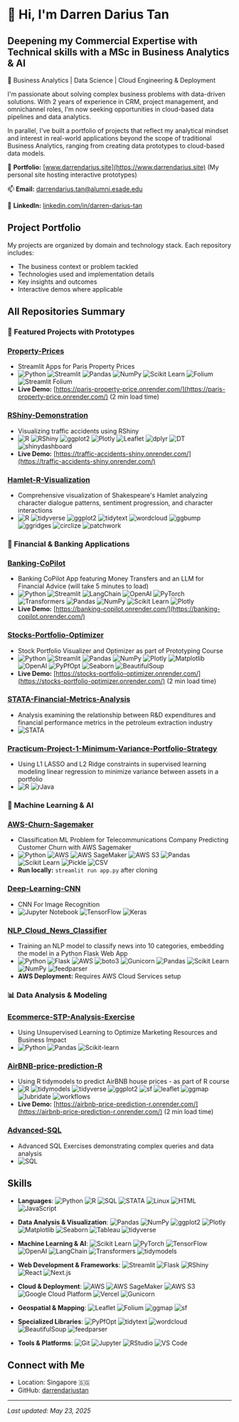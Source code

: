 # 👋 Hi, I'm Darren Darius Tan

## Deepening my Commercial Expertise with Technical skills with a MSc in Business Analytics & AI
📍 Business Analytics | Data Science | Cloud Engineering & Deployment

I'm passionate about solving complex business problems with data-driven solutions. With 2 years of experience in CRM, project management, and omnichannel roles, I'm now seeking opportunities in cloud-based data pipelines and data analytics.

In parallel, I've built a portfolio of projects that reflect my analytical mindset and interest in real-world applications beyond the scope of traditional Business Analytics, ranging from creating data prototypes to cloud-based data models.

💼 **Portfolio:** [www.darrendarius.site](https://www.darrendarius.site) (My personal site hosting interactive prototypes)

📫 **Email:** [darrendarius.tan@alumni.esade.edu](mailto:darrendarius.tan@alumni.esade.edu)

🔗 **LinkedIn:** [linkedin.com/in/darren-darius-tan](https://www.linkedin.com/in/darren-darius-tan)

## Project Portfolio

My projects are organized by domain and technology stack. Each repository includes:

- The business context or problem tackled
- Technologies used and implementation details
- Key insights and outcomes
- Interactive demos where applicable

## All Repositories Summary

### 🌟 Featured Projects with Prototypes

### [Property-Prices](https://github.com/darrendariustan/Property-Prices)
- Streamlit Apps for Paris Property Prices
- ![Python](https://img.shields.io/badge/-Python-3776AB?style=flat-square&logo=python&logoColor=white) ![Streamlit](https://img.shields.io/badge/-Streamlit-FF4B4B?style=flat-square&logo=streamlit&logoColor=white) ![Pandas](https://img.shields.io/badge/-Pandas-150458?style=flat-square&logo=pandas&logoColor=white) ![NumPy](https://img.shields.io/badge/-NumPy-013243?style=flat-square&logo=numpy&logoColor=white) ![Scikit Learn](https://img.shields.io/badge/-Scikit%20Learn-F7931E?style=flat-square&logo=scikit-learn&logoColor=white) ![Folium](https://img.shields.io/badge/-Folium-77B829?style=flat-square&logo=folium&logoColor=white) ![Streamlit Folium](https://img.shields.io/badge/-Streamlit%20Folium-FF4B4B?style=flat-square&logo=streamlit&logoColor=white)
- **Live Demo:** [https://paris-property-price.onrender.com/](https://paris-property-price.onrender.com/) (2 min load time)

### [RShiny-Demonstration](https://github.com/darrendariustan/RShiny-Demonstration)
- Visualizing traffic accidents using RShiny
- ![R](https://img.shields.io/badge/-R-276DC3?style=flat-square&logo=r&logoColor=white) ![RShiny](https://img.shields.io/badge/-RShiny-75AADB?style=flat-square&logo=r&logoColor=white) ![ggplot2](https://img.shields.io/badge/-ggplot2-75AADB?style=flat-square&logo=r&logoColor=white) ![Plotly](https://img.shields.io/badge/-Plotly-3F4F75?style=flat-square&logo=plotly&logoColor=white) ![Leaflet](https://img.shields.io/badge/-Leaflet-199900?style=flat-square&logo=leaflet&logoColor=white) ![dplyr](https://img.shields.io/badge/-dplyr-75AADB?style=flat-square&logo=r&logoColor=white) ![DT](https://img.shields.io/badge/-DT-276DC3?style=flat-square&logo=r&logoColor=white) ![shinydashboard](https://img.shields.io/badge/-shinydashboard-4682B4?style=flat-square&logo=r&logoColor=white)
- **Live Demo:** [https://traffic-accidents-shiny.onrender.com/](https://traffic-accidents-shiny.onrender.com/)

### [Hamlet-R-Visualization](https://github.com/darrendariustan/Hamlet-R-Visualization)
- Comprehensive visualization of Shakespeare's Hamlet analyzing character dialogue patterns, sentiment progression, and character interactions
- ![R](https://img.shields.io/badge/-R-276DC3?style=flat-square&logo=r&logoColor=white) ![tidyverse](https://img.shields.io/badge/-tidyverse-75AADB?style=flat-square&logo=r&logoColor=white) ![ggplot2](https://img.shields.io/badge/-ggplot2-75AADB?style=flat-square&logo=r&logoColor=white) ![tidytext](https://img.shields.io/badge/-tidytext-276DC3?style=flat-square&logo=r&logoColor=white) ![wordcloud](https://img.shields.io/badge/-wordcloud-4682B4?style=flat-square&logo=r&logoColor=white) ![ggbump](https://img.shields.io/badge/-ggbump-75AADB?style=flat-square&logo=r&logoColor=white) ![ggridges](https://img.shields.io/badge/-ggridges-75AADB?style=flat-square&logo=r&logoColor=white) ![circlize](https://img.shields.io/badge/-circlize-276DC3?style=flat-square&logo=r&logoColor=white) ![patchwork](https://img.shields.io/badge/-patchwork-4682B4?style=flat-square&logo=r&logoColor=white)


### 💼 Financial & Banking Applications

### [Banking-CoPilot](https://github.com/darrendariustan/Banking-CoPilot)
- Banking CoPilot App featuring Money Transfers and an LLM for Financial Advice (will take 5 minutes to load)
- ![Python](https://img.shields.io/badge/-Python-3776AB?style=flat-square&logo=python&logoColor=white) ![Streamlit](https://img.shields.io/badge/-Streamlit-FF4B4B?style=flat-square&logo=streamlit&logoColor=white) ![LangChain](https://img.shields.io/badge/-LangChain-61DAFB?style=flat-square&logo=chainlink&logoColor=white) ![OpenAI](https://img.shields.io/badge/-OpenAI-412991?style=flat-square&logo=openai&logoColor=white) ![PyTorch](https://img.shields.io/badge/-PyTorch-EE4C2C?style=flat-square&logo=pytorch&logoColor=white) ![Transformers](https://img.shields.io/badge/-🤗%20Transformers-FFD21E?style=flat-square&logo=huggingface&logoColor=black) ![Pandas](https://img.shields.io/badge/-Pandas-150458?style=flat-square&logo=pandas&logoColor=white) ![NumPy](https://img.shields.io/badge/-NumPy-013243?style=flat-square&logo=numpy&logoColor=white) ![Scikit Learn](https://img.shields.io/badge/-Scikit%20Learn-F7931E?style=flat-square&logo=scikit-learn&logoColor=white) ![Plotly](https://img.shields.io/badge/-Plotly-3F4F75?style=flat-square&logo=plotly&logoColor=white)
- **Live Demo:** [https://banking-copilot.onrender.com/](https://banking-copilot.onrender.com/)

### [Stocks-Portfolio-Optimizer](https://github.com/darrendariustan/Stocks-Portfolio-Optimizer)
- Stock Portfolio Visualizer and Optimizer as part of Prototyping Course
- ![Python](https://img.shields.io/badge/-Python-3776AB?style=flat-square&logo=python&logoColor=white) ![Streamlit](https://img.shields.io/badge/-Streamlit-FF4B4B?style=flat-square&logo=streamlit&logoColor=white) ![Pandas](https://img.shields.io/badge/-Pandas-150458?style=flat-square&logo=pandas&logoColor=white) ![NumPy](https://img.shields.io/badge/-NumPy-013243?style=flat-square&logo=numpy&logoColor=white) ![Plotly](https://img.shields.io/badge/-Plotly-3F4F75?style=flat-square&logo=plotly&logoColor=white) ![Matplotlib](https://img.shields.io/badge/-Matplotlib-11557c?style=flat-square&logo=python&logoColor=white) ![OpenAI](https://img.shields.io/badge/-OpenAI-412991?style=flat-square&logo=openai&logoColor=white) ![PyPfOpt](https://img.shields.io/badge/-PyPfOpt-FF6B35?style=flat-square&logo=python&logoColor=white) ![Seaborn](https://img.shields.io/badge/-Seaborn-3776AB?style=flat-square&logo=python&logoColor=white) ![BeautifulSoup](https://img.shields.io/badge/-BeautifulSoup-59666C?style=flat-square&logo=python&logoColor=white)
- **Live Demo:** [https://stocks-portfolio-optimizer.onrender.com/](https://stocks-portfolio-optimizer.onrender.com/) (2 min load time)


### [STATA-Financial-Metrics-Analysis](https://github.com/darrendariustan/STATA-Financial-Metrics-Analysis)
- Analysis examining the relationship between R&D expenditures and financial performance metrics in the petroleum extraction industry
- ![STATA](https://img.shields.io/badge/-STATA-3776AB?style=flat-square&logoColor=white)


### [Practicum-Project-1-Minimum-Variance-Portfolio-Strategy](https://github.com/darrendariustan/Practicum-Project-1-Minimum-Variance-Portfolio-Strategy)
- Using L1 LASSO and L2 Ridge constraints in supervised learning modeling linear regression to minimize variance between assets in a portfolio
- ![R](https://img.shields.io/badge/-R-276DC3?style=flat-square&logo=r&logoColor=white) ![rJava](https://img.shields.io/badge/-rJava-007396?style=flat-square&logo=java&logoColor=white)

### 🧠 Machine Learning & AI

### [AWS-Churn-Sagemaker](https://github.com/darrendariustan/AWS-Churn-Sagemaker)
- Classification ML Problem for Telecommunications Company Predicting Customer Churn with AWS Sagemaker
- ![Python](https://img.shields.io/badge/-Python-3776AB?style=flat-square&logo=python&logoColor=white) ![AWS](https://img.shields.io/badge/-AWS-232F3E?style=flat-square&logo=amazon-aws&logoColor=white) ![AWS SageMaker](https://img.shields.io/badge/-AWS%20SageMaker-FF9900?style=flat-square&logo=amazon-aws&logoColor=white) ![AWS S3](https://img.shields.io/badge/-AWS%20S3-569A31?style=flat-square&logo=amazon-s3&logoColor=white) ![Pandas](https://img.shields.io/badge/-Pandas-150458?style=flat-square&logo=pandas&logoColor=white) ![Scikit Learn](https://img.shields.io/badge/-Scikit%20Learn-F7931E?style=flat-square&logo=scikit-learn&logoColor=white) ![Pickle](https://img.shields.io/badge/-Pickle-3776AB?style=flat-square&logo=python&logoColor=white) ![CSV](https://img.shields.io/badge/-CSV-217346?style=flat-square&logo=microsoft-excel&logoColor=white)
- **Run locally:** `streamlit run app.py` after cloning

### [Deep-Learning-CNN](https://github.com/darrendariustan/Deep-Learning-CNN)
- CNN For Image Recognition
- ![Jupyter Notebook](https://img.shields.io/badge/-Jupyter-F37626?style=flat-square&logo=jupyter&logoColor=white) ![TensorFlow](https://img.shields.io/badge/-TensorFlow-FF6F00?style=flat-square&logo=tensorflow&logoColor=white) ![Keras](https://img.shields.io/badge/-Keras-D00000?style=flat-square&logo=keras&logoColor=white)

### [NLP_Cloud_News_Classifier](https://github.com/darrendariustan/NLP_Cloud_News_Classifier)
- Training an NLP model to classify news into 10 categories, embedding the model in a Python Flask Web App
- ![Python](https://img.shields.io/badge/-Python-3776AB?style=flat-square&logo=python&logoColor=white) ![Flask](https://img.shields.io/badge/-Flask-000000?style=flat-square&logo=flask&logoColor=white) ![AWS](https://img.shields.io/badge/-AWS-232F3E?style=flat-square&logo=amazon-aws&logoColor=white) ![boto3](https://img.shields.io/badge/-boto3-FF9900?style=flat-square&logo=amazon-aws&logoColor=white) ![Gunicorn](https://img.shields.io/badge/-Gunicorn-499848?style=flat-square&logo=gunicorn&logoColor=white) ![Pandas](https://img.shields.io/badge/-Pandas-150458?style=flat-square&logo=pandas&logoColor=white) ![Scikit Learn](https://img.shields.io/badge/-Scikit%20Learn-F7931E?style=flat-square&logo=scikit-learn&logoColor=white) ![NumPy](https://img.shields.io/badge/-NumPy-013243?style=flat-square&logo=numpy&logoColor=white) ![feedparser](https://img.shields.io/badge/-feedparser-FF6600?style=flat-square&logo=rss&logoColor=white)
- **AWS Deployment:** Requires AWS Cloud Services setup


### 📊 Data Analysis & Modeling

### [Ecommerce-STP-Analysis-Exercise](https://github.com/darrendariustan/Ecommerce-STP-Analysis-Exercise)
- Using Unsupervised Learning to Optimize Marketing Resources and Business Impact
- ![Python](https://img.shields.io/badge/-Python-3776AB?style=flat-square&logo=python&logoColor=white) ![Pandas](https://img.shields.io/badge/-Pandas-150458?style=flat-square&logo=pandas&logoColor=white) ![Scikit-learn](https://img.shields.io/badge/-ScikitLearn-F7931E?style=flat-square&logo=scikit-learn&logoColor=white)

### [AirBNB-price-prediction-R](https://github.com/darrendariustan/AirBNB-price-prediction-R)
- Using R tidymodels to predict AirBNB house prices - as part of R course
- ![R](https://img.shields.io/badge/-R-276DC3?style=flat-square&logo=r&logoColor=white) ![tidymodels](https://img.shields.io/badge/-tidymodels-75AADB?style=flat-square&logo=r&logoColor=white) ![tidyverse](https://img.shields.io/badge/-tidyverse-75AADB?style=flat-square&logo=r&logoColor=white) ![ggplot2](https://img.shields.io/badge/-ggplot2-75AADB?style=flat-square&logo=r&logoColor=white) ![sf](https://img.shields.io/badge/-sf-276DC3?style=flat-square&logo=r&logoColor=white) ![leaflet](https://img.shields.io/badge/-leaflet-199900?style=flat-square&logo=leaflet&logoColor=white) ![ggmap](https://img.shields.io/badge/-ggmap-4682B4?style=flat-square&logo=r&logoColor=white) ![lubridate](https://img.shields.io/badge/-lubridate-276DC3?style=flat-square&logo=r&logoColor=white) ![workflows](https://img.shields.io/badge/-workflows-75AADB?style=flat-square&logo=r&logoColor=white)
- **Live Demo:** [https://airbnb-price-prediction-r.onrender.com/](https://airbnb-price-prediction-r.onrender.com/) (2 min load time)


### [Advanced-SQL](https://github.com/darrendariustan/Advanced-SQL)
- Advanced SQL Exercises demonstrating complex queries and data analysis
- ![SQL](https://img.shields.io/badge/-SQL-4479A1?style=flat-square&logo=postgresql&logoColor=white)

## Skills

- **Languages**: ![Python](https://img.shields.io/badge/-Python-3776AB?style=flat-square&logo=python&logoColor=white) ![R](https://img.shields.io/badge/-R-276DC3?style=flat-square&logo=r&logoColor=white) ![SQL](https://img.shields.io/badge/-SQL-4479A1?style=flat-square&logo=postgresql&logoColor=white) ![STATA](https://img.shields.io/badge/-STATA-3776AB?style=flat-square&logoColor=white) ![Linux](https://img.shields.io/badge/-Linux-FCC624?style=flat-square&logo=linux&logoColor=black) ![HTML](https://img.shields.io/badge/-HTML-E34F26?style=flat-square&logo=html5&logoColor=white) ![JavaScript](https://img.shields.io/badge/-JavaScript-F7DF1E?style=flat-square&logo=javascript&logoColor=black)

- **Data Analysis & Visualization**: ![Pandas](https://img.shields.io/badge/-Pandas-150458?style=flat-square&logo=pandas&logoColor=white) ![NumPy](https://img.shields.io/badge/-NumPy-013243?style=flat-square&logo=numpy&logoColor=white) ![ggplot2](https://img.shields.io/badge/-ggplot2-75AADB?style=flat-square&logo=r&logoColor=white) ![Plotly](https://img.shields.io/badge/-Plotly-3F4F75?style=flat-square&logo=plotly&logoColor=white) ![Matplotlib](https://img.shields.io/badge/-Matplotlib-11557c?style=flat-square&logo=python&logoColor=white) ![Seaborn](https://img.shields.io/badge/-Seaborn-3776AB?style=flat-square&logo=python&logoColor=white) ![Tableau](https://img.shields.io/badge/-Tableau-E97627?style=flat-square&logo=tableau&logoColor=white) ![tidyverse](https://img.shields.io/badge/-tidyverse-75AADB?style=flat-square&logo=r&logoColor=white)

- **Machine Learning & AI**: ![Scikit Learn](https://img.shields.io/badge/-Scikit%20Learn-F7931E?style=flat-square&logo=scikit-learn&logoColor=white) ![PyTorch](https://img.shields.io/badge/-PyTorch-EE4C2C?style=flat-square&logo=pytorch&logoColor=white) ![TensorFlow](https://img.shields.io/badge/-TensorFlow-FF6F00?style=flat-square&logo=tensorflow&logoColor=white) ![OpenAI](https://img.shields.io/badge/-OpenAI-412991?style=flat-square&logo=openai&logoColor=white) ![LangChain](https://img.shields.io/badge/-LangChain-61DAFB?style=flat-square&logo=chainlink&logoColor=white) ![Transformers](https://img.shields.io/badge/-🤗%20Transformers-FFD21E?style=flat-square&logo=huggingface&logoColor=black) ![tidymodels](https://img.shields.io/badge/-tidymodels-75AADB?style=flat-square&logo=r&logoColor=white)

- **Web Development & Frameworks**: ![Streamlit](https://img.shields.io/badge/-Streamlit-FF4B4B?style=flat-square&logo=streamlit&logoColor=white) ![Flask](https://img.shields.io/badge/-Flask-000000?style=flat-square&logo=flask&logoColor=white) ![RShiny](https://img.shields.io/badge/-RShiny-75AADB?style=flat-square&logo=r&logoColor=white) ![React](https://img.shields.io/badge/-React-61DAFB?style=flat-square&logo=react&logoColor=black) ![Next.js](https://img.shields.io/badge/-Next.js-000000?style=flat-square&logo=next.js&logoColor=white)

- **Cloud & Deployment**: ![AWS](https://img.shields.io/badge/-AWS-232F3E?style=flat-square&logo=amazon-aws&logoColor=white) ![AWS SageMaker](https://img.shields.io/badge/-AWS%20SageMaker-FF9900?style=flat-square&logo=amazon-aws&logoColor=white) ![AWS S3](https://img.shields.io/badge/-AWS%20S3-569A31?style=flat-square&logo=amazon-s3&logoColor=white) ![Google Cloud Platform](https://img.shields.io/badge/-GCP-4285F4?style=flat-square&logo=google-cloud&logoColor=white) ![Vercel](https://img.shields.io/badge/-Vercel-000000?style=flat-square&logo=vercel&logoColor=white) ![Gunicorn](https://img.shields.io/badge/-Gunicorn-499848?style=flat-square&logo=gunicorn&logoColor=white)

- **Geospatial & Mapping**: ![Leaflet](https://img.shields.io/badge/-Leaflet-199900?style=flat-square&logo=leaflet&logoColor=white) ![Folium](https://img.shields.io/badge/-Folium-77B829?style=flat-square&logo=folium&logoColor=white) ![ggmap](https://img.shields.io/badge/-ggmap-4682B4?style=flat-square&logo=r&logoColor=white) ![sf](https://img.shields.io/badge/-sf-276DC3?style=flat-square&logo=r&logoColor=white)

- **Specialized Libraries**: ![PyPfOpt](https://img.shields.io/badge/-PyPfOpt-FF6B35?style=flat-square&logo=python&logoColor=white) ![tidytext](https://img.shields.io/badge/-tidytext-276DC3?style=flat-square&logo=r&logoColor=white) ![wordcloud](https://img.shields.io/badge/-wordcloud-4682B4?style=flat-square&logo=r&logoColor=white) ![BeautifulSoup](https://img.shields.io/badge/-BeautifulSoup-59666C?style=flat-square&logo=python&logoColor=white) ![feedparser](https://img.shields.io/badge/-feedparser-FF6600?style=flat-square&logo=rss&logoColor=white)

- **Tools & Platforms**: ![Git](https://img.shields.io/badge/-Git-F05032?style=flat-square&logo=git&logoColor=white) ![Jupyter](https://img.shields.io/badge/-Jupyter-F37626?style=flat-square&logo=jupyter&logoColor=white) ![RStudio](https://img.shields.io/badge/-RStudio-75AADB?style=flat-square&logo=rstudio&logoColor=white) ![VS Code](https://img.shields.io/badge/-VS%20Code-007ACC?style=flat-square&logo=visual-studio-code&logoColor=white)

## Connect with Me

- Location: Singapore 🇸🇬
- GitHub: [darrendariustan](https://github.com/darrendariustan)

---
*Last updated: May 23, 2025*

